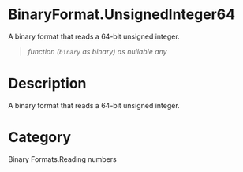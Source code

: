 ﻿# BinaryFormat.UnsignedInteger64
A binary format that reads a 64-bit unsigned integer.
> _function (<code>binary</code> as binary) as nullable any_
# Description 
A binary format that reads a 64-bit unsigned integer.

# Category 
Binary Formats.Reading numbers
